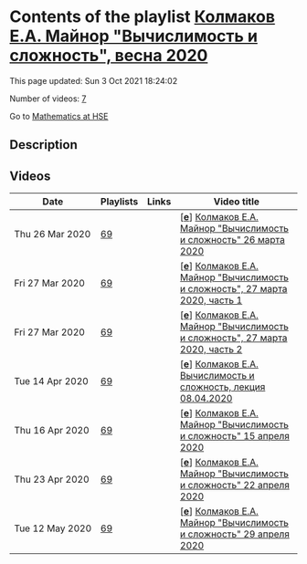 # Contents of the playlist [Колмаков Е.А. Майнор "Вычислимость и сложность", весна 2020](https://www.youtube.com/playlist?list=PLq3E5oubNNoBqtLtbN0mFYia45KJej6ol)

This page updated: Sun 3 Oct 2021 18:24:02

Number of videos: [7](#videos)

Go to [Mathematics at HSE](../README.md)

## Description



## Videos

|Date|Playlists|Links|Video title|
|---|---|---|---|
| Thu&nbsp;26&nbsp;Mar&nbsp;2020 | [69](../playlists/69 "Колмаков Е.А. Майнор &#34;Вычислимость и сложность&#34;, весна 2020") |  | [[**e**](https://studio.youtube.com/video/fY9_WTmvN9k/edit "Edit")] [Колмаков Е.А. Майнор &#34;Вычислимость и сложность&#34;  26 марта 2020](https://www.youtube.com/watch?v=fY9_WTmvN9k&list=PLq3E5oubNNoBqtLtbN0mFYia45KJej6ol "Видеозапись 1-ая") |
| Fri&nbsp;27&nbsp;Mar&nbsp;2020 | [69](../playlists/69 "Колмаков Е.А. Майнор &#34;Вычислимость и сложность&#34;, весна 2020") |  | [[**e**](https://studio.youtube.com/video/LHtzfNPDWRM/edit "Edit")] [Колмаков Е.А. Майнор &#34;Вычислимость и сложность&#34;, 27 марта 2020, часть 1](https://www.youtube.com/watch?v=LHtzfNPDWRM&list=PLq3E5oubNNoBqtLtbN0mFYia45KJej6ol "видеозапись 2") |
| Fri&nbsp;27&nbsp;Mar&nbsp;2020 | [69](../playlists/69 "Колмаков Е.А. Майнор &#34;Вычислимость и сложность&#34;, весна 2020") |  | [[**e**](https://studio.youtube.com/video/gFhOjd0IWEU/edit "Edit")] [Колмаков Е.А. Майнор &#34;Вычислимость и сложность&#34;, 27 марта 2020, часть 2](https://www.youtube.com/watch?v=gFhOjd0IWEU&list=PLq3E5oubNNoBqtLtbN0mFYia45KJej6ol "видеозапись 3") |
| Tue&nbsp;14&nbsp;Apr&nbsp;2020 | [69](../playlists/69 "Колмаков Е.А. Майнор &#34;Вычислимость и сложность&#34;, весна 2020") |  | [[**e**](https://studio.youtube.com/video/xVyrtEVNfrM/edit "Edit")] [Колмаков Е.А. Вычислимость и сложность, лекция 08.04.2020](https://www.youtube.com/watch?v=xVyrtEVNfrM&list=PLq3E5oubNNoBqtLtbN0mFYia45KJej6ol) |
| Thu&nbsp;16&nbsp;Apr&nbsp;2020 | [69](../playlists/69 "Колмаков Е.А. Майнор &#34;Вычислимость и сложность&#34;, весна 2020") |  | [[**e**](https://studio.youtube.com/video/IGYdrjx7Jzc/edit "Edit")] [Колмаков Е.А. Майнор &#34;Вычислимость и сложность&#34; 15 апреля 2020](https://www.youtube.com/watch?v=IGYdrjx7Jzc&list=PLq3E5oubNNoBqtLtbN0mFYia45KJej6ol) |
| Thu&nbsp;23&nbsp;Apr&nbsp;2020 | [69](../playlists/69 "Колмаков Е.А. Майнор &#34;Вычислимость и сложность&#34;, весна 2020") |  | [[**e**](https://studio.youtube.com/video/jw2LkNBfZfM/edit "Edit")] [Колмаков Е.А. Майнор &#34;Вычислимость и сложность&#34; 22 апреля 2020](https://www.youtube.com/watch?v=jw2LkNBfZfM&list=PLq3E5oubNNoBqtLtbN0mFYia45KJej6ol) |
| Tue&nbsp;12&nbsp;May&nbsp;2020 | [69](../playlists/69 "Колмаков Е.А. Майнор &#34;Вычислимость и сложность&#34;, весна 2020") |  | [[**e**](https://studio.youtube.com/video/QmLFLG5LbKU/edit "Edit")] [Колмаков Е.А. Майнор &#34;Вычислимость и сложность&#34; 29 апреля 2020](https://www.youtube.com/watch?v=QmLFLG5LbKU&list=PLq3E5oubNNoBqtLtbN0mFYia45KJej6ol) |
